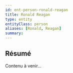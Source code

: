 ```yaml
---
id: ent-person-ronald-reagan
title: Ronald Reagan
type: entity
entityClass: person
aliases: [Ronald, Reagan]
summary:
---
```


## Résumé
Contenu à venir…
